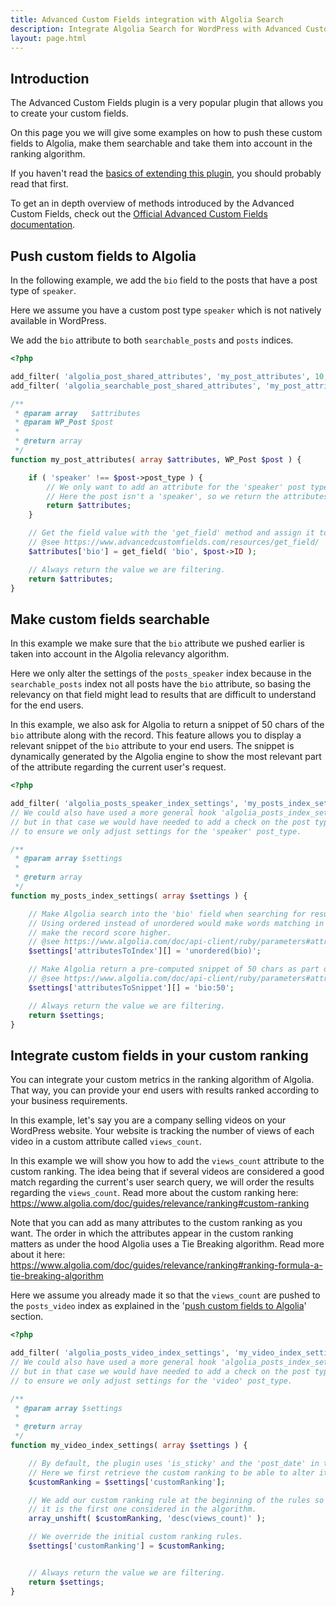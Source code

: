 ```yaml
---
title: Advanced Custom Fields integration with Algolia Search
description: Integrate Algolia Search for WordPress with Advanced Custom Fields.
layout: page.html
---
```


## Introduction

The Advanced Custom Fields plugin is a very popular plugin that allows you to create your custom fields.

On this page you we will give some examples on how to push these custom fields to Algolia, make them searchable and take them into account in the ranking algorithm.

If you haven't read the [basics of extending this plugin](extend-basics.html), you should probably read that first.

To get an in depth overview of methods introduced by the Advanced Custom Fields, check out the [Official Advanced Custom Fields documentation](https://www.advancedcustomfields.com/resources/).

## Push custom fields to Algolia

In the following example, we add the `bio` field to the posts that have a post type of `speaker`.

Here we assume you have a custom post type `speaker` which is not natively available in WordPress.

We add the `bio` attribute to both `searchable_posts` and `posts` indices.

```php
<?php

add_filter( 'algolia_post_shared_attributes', 'my_post_attributes', 10, 2 );
add_filter( 'algolia_searchable_post_shared_attributes', 'my_post_attributes', 10, 2 );

/**
 * @param array   $attributes
 * @param WP_Post $post
 *
 * @return array
 */
function my_post_attributes( array $attributes, WP_Post $post ) {

	if ( 'speaker' !== $post->post_type ) {
		// We only want to add an attribute for the 'speaker' post type.
		// Here the post isn't a 'speaker', so we return the attributes unaltered.
		return $attributes;
	}

	// Get the field value with the 'get_field' method and assign it to the attributes array.
	// @see https://www.advancedcustomfields.com/resources/get_field/
	$attributes['bio'] = get_field( 'bio', $post->ID );

	// Always return the value we are filtering.
	return $attributes;
}
```

## Make custom fields searchable

In this example we make sure that the `bio` attribute we pushed earlier is taken into account in the Algolia relevancy algorithm.

Here we only alter the settings of the `posts_speaker` index because in the `searchable_posts` index not all posts have
the `bio` attribute, so basing the relevancy on that field might lead to results that are difficult to understand for the end users.

In this example, we also ask for Algolia to return a snippet of 50 chars of the `bio` attribute along with the record.
This feature allows you to display a relevant snippet of the `bio` attribute to your end users.
The snippet is dynamically generated by the Algolia engine to show the most relevant part of the attribute regarding the current user's request.

```php
<?php

add_filter( 'algolia_posts_speaker_index_settings', 'my_posts_index_settings' );
// We could also have used a more general hook 'algolia_posts_index_settings',
// but in that case we would have needed to add a check on the post type
// to ensure we only adjust settings for the 'speaker' post_type.

/**
 * @param array $settings
 *
 * @return array
 */
function my_posts_index_settings( array $settings ) {

	// Make Algolia search into the 'bio' field when searching for results.
	// Using ordered instead of unordered would make words matching in the beginning of the attribute
	// make the record score higher.
	// @see https://www.algolia.com/doc/api-client/ruby/parameters#attributestoindex
	$settings['attributesToIndex'][] = 'unordered(bio)';

	// Make Algolia return a pre-computed snippet of 50 chars as part of the result set.
	// @see https://www.algolia.com/doc/api-client/ruby/parameters#attributestohighlight
	$settings['attributesToSnippet'][] = 'bio:50';

	// Always return the value we are filtering.
	return $settings;
}
```

## Integrate custom fields in your custom ranking

You can integrate your custom metrics in the ranking algorithm of Algolia.
That way, you can provide your end users with results ranked according to your business requirements.

In this example, let's say you are a company selling videos on your WordPress website.
Your website is tracking the number of views of each video in a custom attribute called `views_count`.

In this example we will show you how to add the `views_count` attribute to the custom ranking.
The idea being that if several videos are considered a good match regarding the current's user search query,
we will order the results regarding the `views_count`. Read more about the custom ranking here: https://www.algolia.com/doc/guides/relevance/ranking#custom-ranking

Note that you can add as many attributes to the custom ranking as you want. The order in which the attributes appear in the custom ranking matters as under the hood
Algolia uses a Tie Breaking algorithm. Read more about it here: https://www.algolia.com/doc/guides/relevance/ranking#ranking-formula-a-tie-breaking-algorithm

Here we assume you already made it so that the `views_count` are pushed to the `posts_video` index as explained in the '[push custom fields to Algolia](#push-custom-fields-to-algolia)' section.

```php
<?php

add_filter( 'algolia_posts_video_index_settings', 'my_video_index_settings' );
// We could also have used a more general hook 'algolia_posts_index_settings',
// but in that case we would have needed to add a check on the post type
// to ensure we only adjust settings for the 'video' post_type.

/**
 * @param array $settings
 *
 * @return array
 */
function my_video_index_settings( array $settings ) {

	// By default, the plugin uses 'is_sticky' and the 'post_date' in the custom ranking.
	// Here we first retrieve the custom ranking to be able to alter it with more control.
	$customRanking = $settings['customRanking'];

	// We add our custom ranking rule at the beginning of the rules so that
	// it is the first one considered in the algorithm.
	array_unshift( $customRanking, 'desc(views_count)' );

	// We override the initial custom ranking rules.
	$settings['customRanking'] = $customRanking;


	// Always return the value we are filtering.
	return $settings;
}
```

